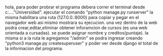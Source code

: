 hola, para poder probrar el programa debera correr el terminal desde c:\...."Universidad".
ejecutar el comando "python manage.py runserver" la misma habilitara una ruta (127.0.0.:8000) para copiar y pegar en el navegador web
asi mismo mostrara su ejecucion.
una vez dentro de la web podra crear,editar,eliminar obtener inforamcion de cursos (es una web orientada a cursadas).
se puede asignar nombre y creditos(puntaje).
la misma si a la ruta le agregamos "/admin" se podra ingresar creando "python3 manage.py createsuperuser" y poder ver desde django 
el total de la informacion del programa.

